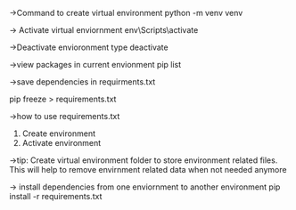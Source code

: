 ->Command to create virtual environment
python -m venv venv

-> Activate virtual enviornment
env\Scripts\activate

->Deactivate envioronment
type deactivate

->view packages in current envionment
pip list

->save dependencies in requirments.txt

pip freeze > requirements.txt

->how to use requirements.txt

1. Create environment
2. Activate environment

->tip: Create virtual environment folder to store environment related files. This will help to remove envirnment related data when not needed anymore

-> install dependencies from one enviornment to another environment
pip install -r requirements.txt



